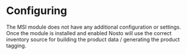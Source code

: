 # Configuring

The MSI module does not have any additional configuration or settings. Once the module is installed and enabled Nosto will use the correct inventory source for building the product data / generating the product tagging.

